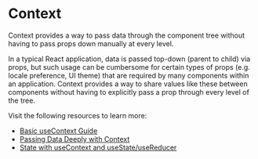 # Context

Context provides a way to pass data through the component tree without having to pass props down manually at every level.

In a typical React application, data is passed top-down (parent to child) via props, but such usage can be cumbersome for certain types of props (e.g. locale preference, UI theme) that are required by many components within an application. Context provides a way to share values like these between components without having to explicitly pass a prop through every level of the tree.

Visit the following resources to learn more:

- [Basic useContext Guide](https://www.w3schools.com/react/react_usecontext.asp)
- [Passing Data Deeply with Context](https://react.dev/learn/passing-data-deeply-with-context)
- [State with useContext and useState/useReducer](https://www.robinwieruch.de/react-state-usereducer-usestate-usecontext/)
